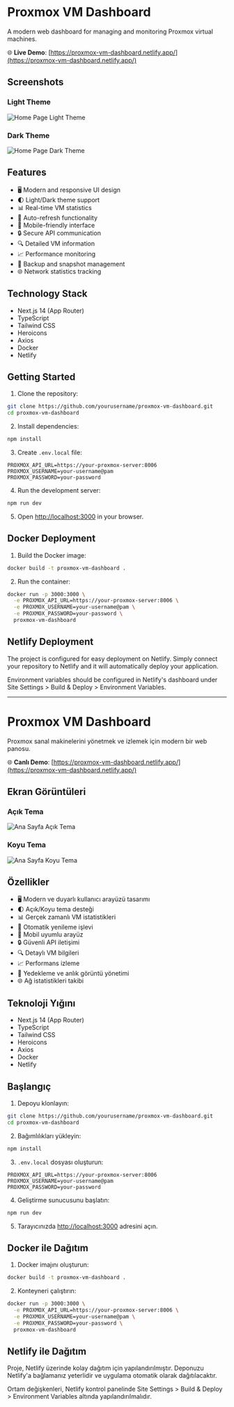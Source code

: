 # Proxmox VM Dashboard

A modern web dashboard for managing and monitoring Proxmox virtual machines.

🌐 **Live Demo**: [https://proxmox-vm-dashboard.netlify.app/](https://proxmox-vm-dashboard.netlify.app/)

## Screenshots

### Light Theme
![Home Page Light Theme](public/screenshots/home-grid-light.png)

### Dark Theme
![Home Page Dark Theme](public/screenshots/home-grid-dark.png)

## Features

- 🖥️ Modern and responsive UI design
- 🌓 Light/Dark theme support
- 📊 Real-time VM statistics
- 🔄 Auto-refresh functionality
- 📱 Mobile-friendly interface
- 🔒 Secure API communication
- 🔍 Detailed VM information
- 📈 Performance monitoring
- 💾 Backup and snapshot management
- 🌐 Network statistics tracking

## Technology Stack

- Next.js 14 (App Router)
- TypeScript
- Tailwind CSS
- Heroicons
- Axios
- Docker
- Netlify

## Getting Started

1. Clone the repository:
```bash
git clone https://github.com/yourusername/proxmox-vm-dashboard.git
cd proxmox-vm-dashboard
```

2. Install dependencies:
```bash
npm install
```

3. Create `.env.local` file:
```env
PROXMOX_API_URL=https://your-proxmox-server:8006
PROXMOX_USERNAME=your-username@pam
PROXMOX_PASSWORD=your-password
```

4. Run the development server:
```bash
npm run dev
```

5. Open [http://localhost:3000](http://localhost:3000) in your browser.

## Docker Deployment

1. Build the Docker image:
```bash
docker build -t proxmox-vm-dashboard .
```

2. Run the container:
```bash
docker run -p 3000:3000 \
  -e PROXMOX_API_URL=https://your-proxmox-server:8006 \
  -e PROXMOX_USERNAME=your-username@pam \
  -e PROXMOX_PASSWORD=your-password \
  proxmox-vm-dashboard
```

## Netlify Deployment

The project is configured for easy deployment on Netlify. Simply connect your repository to Netlify and it will automatically deploy your application.

Environment variables should be configured in Netlify's dashboard under Site Settings > Build & Deploy > Environment Variables.

---

# Proxmox VM Dashboard

Proxmox sanal makinelerini yönetmek ve izlemek için modern bir web panosu.

🌐 **Canlı Demo**: [https://proxmox-vm-dashboard.netlify.app/](https://proxmox-vm-dashboard.netlify.app/)

## Ekran Görüntüleri

### Açık Tema
![Ana Sayfa Açık Tema](public/screenshots/home-grid-light.png)

### Koyu Tema
![Ana Sayfa Koyu Tema](public/screenshots/home-grid-dark.png)

## Özellikler

- 🖥️ Modern ve duyarlı kullanıcı arayüzü tasarımı
- 🌓 Açık/Koyu tema desteği
- 📊 Gerçek zamanlı VM istatistikleri
- 🔄 Otomatik yenileme işlevi
- 📱 Mobil uyumlu arayüz
- 🔒 Güvenli API iletişimi
- 🔍 Detaylı VM bilgileri
- 📈 Performans izleme
- 💾 Yedekleme ve anlık görüntü yönetimi
- 🌐 Ağ istatistikleri takibi

## Teknoloji Yığını

- Next.js 14 (App Router)
- TypeScript
- Tailwind CSS
- Heroicons
- Axios
- Docker
- Netlify

## Başlangıç

1. Depoyu klonlayın:
```bash
git clone https://github.com/yourusername/proxmox-vm-dashboard.git
cd proxmox-vm-dashboard
```

2. Bağımlılıkları yükleyin:
```bash
npm install
```

3. `.env.local` dosyası oluşturun:
```env
PROXMOX_API_URL=https://your-proxmox-server:8006
PROXMOX_USERNAME=your-username@pam
PROXMOX_PASSWORD=your-password
```

4. Geliştirme sunucusunu başlatın:
```bash
npm run dev
```

5. Tarayıcınızda [http://localhost:3000](http://localhost:3000) adresini açın.

## Docker ile Dağıtım

1. Docker imajını oluşturun:
```bash
docker build -t proxmox-vm-dashboard .
```

2. Konteyneri çalıştırın:
```bash
docker run -p 3000:3000 \
  -e PROXMOX_API_URL=https://your-proxmox-server:8006 \
  -e PROXMOX_USERNAME=your-username@pam \
  -e PROXMOX_PASSWORD=your-password \
  proxmox-vm-dashboard
```

## Netlify ile Dağıtım

Proje, Netlify üzerinde kolay dağıtım için yapılandırılmıştır. Deponuzu Netlify'a bağlamanız yeterlidir ve uygulama otomatik olarak dağıtılacaktır.

Ortam değişkenleri, Netlify kontrol panelinde Site Settings > Build & Deploy > Environment Variables altında yapılandırılmalıdır.
